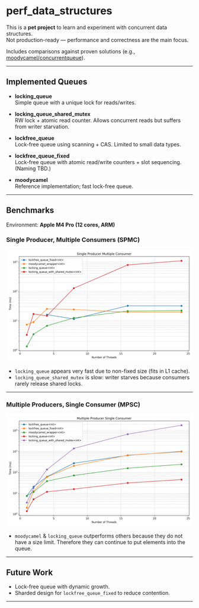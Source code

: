 # perf_data_structures
This is a **pet project** to learn and experiment with concurrent data structures.  
Not production-ready — performance and correctness are the main focus.

Includes comparisons against proven solutions (e.g., [moodycamel/concurrentqueue](https://github.com/cameron314/concurrentqueue)).

---

## Implemented Queues

- **locking_queue**  
  Simple queue with a unique lock for reads/writes.

- **locking_queue_shared_mutex**  
  RW lock + atomic read counter. Allows concurrent reads but suffers from writer starvation.

- **lockfree_queue**  
  Lock-free queue using scanning + CAS. Limited to small data types.

- **lockfree_queue_fixed**  
  Lock-free queue with atomic read/write counters + slot sequencing. (Naming TBD.)

- **moodycamel**  
  Reference implementation; fast lock-free queue.

---

## Benchmarks

Environment: **Apple M4 Pro (12 cores, ARM)**  

### Single Producer, Multiple Consumers (SPMC)
![SPMC Results](https://github.com/martinr0x/perf_data_structures/blob/master/benchmarks/spmc_results.png?raw=true)

- `locking_queue` appears very fast due to non-fixed size (fits in L1 cache).  
- `locking_queue_shared_mutex` is slow: writer starves because consumers rarely release shared locks.

---

### Multiple Producers, Single Consumer (MPSC)
![MPSC Results](https://github.com/martinr0x/perf_data_structures/blob/master/benchmarks/mpsc_results.png?raw=true)

- `moodycamel` & `locking_queue` outperforms others because they do not have a size limit. Therefore they can continue to put elements into the queue. 

---

## Future Work

- Lock-free queue with dynamic growth.  
- Sharded design for `lockfree_queue_fixed` to reduce contention.  

---
